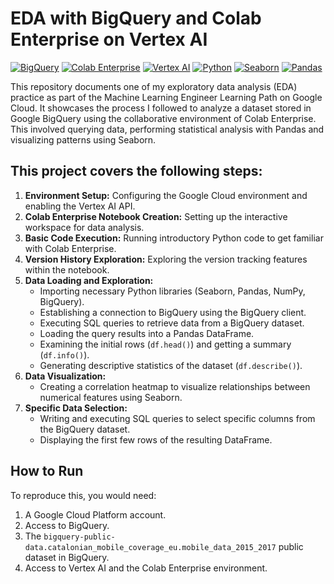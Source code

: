 # EDA with BigQuery and Colab Enterprise on Vertex AI

[![BigQuery](https://img.shields.io/badge/BigQuery-blue?logo=google-cloud-platform&logoColor=white)](https://cloud.google.com/bigquery)
[![Colab Enterprise](https://img.shields.io/badge/Colab%20Enterprise-purple?logo=google-colab&logoColor=white)](https://cloud.google.com/vertex-ai/docs/workbench/colab-enterprise/overview)
[![Vertex AI](https://img.shields.io/badge/Vertex%20AI-red?logo=google-cloud&logoColor=white)](https://cloud.google.com/vertex-ai)
[![Python](https://img.shields.io/badge/Python-3776AB?logo=python&logoColor=white)](https://www.python.org/)
[![Seaborn](https://img.shields.io/badge/Seaborn-4C766A?logo=seaborn&logoColor=white)](https://seaborn.pydata.org/)
[![Pandas](https://img.shields.io/badge/Pandas-150458?logo=pandas&logoColor=white)](https://pandas.pydata.org/)

This repository documents one of my exploratory data analysis (EDA) practice as part of the Machine Learning Engineer Learning Path on Google Cloud. It showcases the process I followed to analyze a dataset stored in Google BigQuery using the collaborative environment of Colab Enterprise. This involved querying data, performing statistical analysis with Pandas and visualizing patterns using Seaborn.

## This project covers the following steps:

1.  **Environment Setup:** Configuring the Google Cloud environment and enabling the Vertex AI API.
2.  **Colab Enterprise Notebook Creation:** Setting up the interactive workspace for data analysis.
3.  **Basic Code Execution:** Running introductory Python code to get familiar with Colab Enterprise.
4.  **Version History Exploration:** Exploring the version tracking features within the notebook.
5.  **Data Loading and Exploration:**
    * Importing necessary Python libraries (Seaborn, Pandas, NumPy, BigQuery).
    * Establishing a connection to BigQuery using the BigQuery client.
    * Executing SQL queries to retrieve data from a BigQuery dataset.
    * Loading the query results into a Pandas DataFrame.
    * Examining the initial rows (`df.head()`) and getting a summary (`df.info()`).
    * Generating descriptive statistics of the dataset (`df.describe()`).
6.  **Data Visualization:**
    * Creating a correlation heatmap to visualize relationships between numerical features using Seaborn.
7.  **Specific Data Selection:**
    * Writing and executing SQL queries to select specific columns from the BigQuery dataset.
    * Displaying the first few rows of the resulting DataFrame.


## How to Run

To reproduce this, you would need:

1.  A Google Cloud Platform account.
2.  Access to BigQuery.
3.  The `bigquery-public-data.catalonian_mobile_coverage_eu.mobile_data_2015_2017` public dataset in BigQuery.
4.  Access to Vertex AI and the Colab Enterprise environment.
